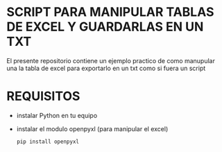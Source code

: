 # SCRIPT PARA MANIPULAR TABLAS DE EXCEL Y GUARDARLAS EN UN TXT

El presente  repositorio contiene un ejemplo practico de como manupular una la tabla de excel para exportarlo en un txt como si fuera un script

# REQUISITOS

- instalar Python en tu equipo

- instalar el modulo openpyxl (para manipular el excel)
        
    ```
    pip install openpyxl
    
    ```
